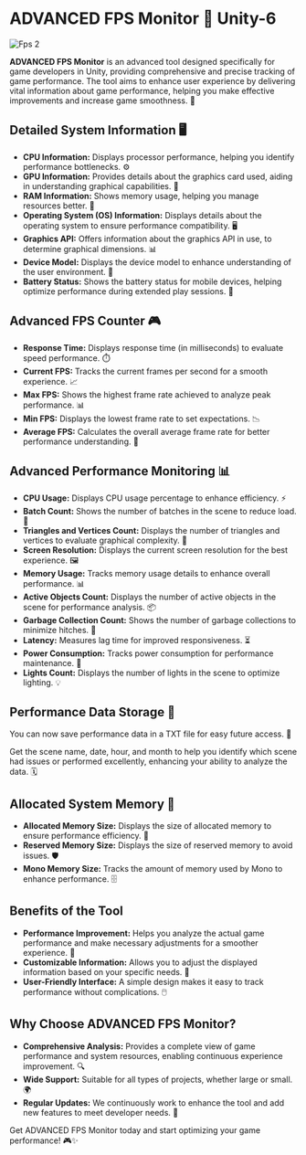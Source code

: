 # ADVANCED FPS Monitor 🚀 Unity-6

![Fps 2](https://github.com/user-attachments/assets/ca722f4a-dbf8-4af8-9b82-80de6691da7f)

**ADVANCED FPS Monitor** is an advanced tool designed specifically for game developers in Unity, providing comprehensive and precise tracking of game performance. The tool aims to enhance user experience by delivering vital information about game performance, helping you make effective improvements and increase game smoothness. 🌟

## Detailed System Information 🖥️

- **CPU Information:** Displays processor performance, helping you identify performance bottlenecks. ⚙️
- **GPU Information:** Provides details about the graphics card used, aiding in understanding graphical capabilities. 🎨
- **RAM Information:** Shows memory usage, helping you manage resources better. 💾
- **Operating System (OS) Information:** Displays details about the operating system to ensure performance compatibility. 🖥️
- **Graphics API:** Offers information about the graphics API in use, to determine graphical dimensions. 📊
- **Device Model:** Displays the device model to enhance understanding of the user environment. 📱
- **Battery Status:** Shows the battery status for mobile devices, helping optimize performance during extended play sessions. 🔋

## Advanced FPS Counter 🎮

- **Response Time:** Displays response time (in milliseconds) to evaluate speed performance. ⏱️
- **Current FPS:** Tracks the current frames per second for a smooth experience. 📈
- **Max FPS:** Shows the highest frame rate achieved to analyze peak performance. 📊
- **Min FPS:** Displays the lowest frame rate to set expectations. 📉
- **Average FPS:** Calculates the overall average frame rate for better performance understanding. 📏

## Advanced Performance Monitoring 📊

- **CPU Usage:** Displays CPU usage percentage to enhance efficiency. ⚡
- **Batch Count:** Shows the number of batches in the scene to reduce load. 🔄
- **Triangles and Vertices Count:** Displays the number of triangles and vertices to evaluate graphical complexity. 🔺
- **Screen Resolution:** Displays the current screen resolution for the best experience. 🖼️
- **Memory Usage:** Tracks memory usage details to enhance overall performance. 📊
- **Active Objects Count:** Displays the number of active objects in the scene for performance analysis. 📦
- **Garbage Collection Count:** Shows the number of garbage collections to minimize hitches. 🚮
- **Latency:** Measures lag time for improved responsiveness. ⏳
- **Power Consumption:** Tracks power consumption for performance maintenance. 🔌
- **Lights Count:** Displays the number of lights in the scene to optimize lighting. 💡

## Performance Data Storage 📝

You can now save performance data in a TXT file for easy future access. 📂

Get the scene name, date, hour, and month to help you identify which scene had issues or performed excellently, enhancing your ability to analyze the data. 🗓️

## Allocated System Memory 💾

- **Allocated Memory Size:** Displays the size of allocated memory to ensure performance efficiency. 🧠
- **Reserved Memory Size:** Displays the size of reserved memory to avoid issues. 🛡️
- **Mono Memory Size:** Tracks the amount of memory used by Mono to enhance performance. 🗄️

## Benefits of the Tool

- **Performance Improvement:** Helps you analyze the actual game performance and make necessary adjustments for a smoother experience. 🚀
- **Customizable Information:** Allows you to adjust the displayed information based on your specific needs. 🎯
- **User-Friendly Interface:** A simple design makes it easy to track performance without complications. 🖱️

## Why Choose ADVANCED FPS Monitor?

- **Comprehensive Analysis:** Provides a complete view of game performance and system resources, enabling continuous experience improvement. 🔍
- **Wide Support:** Suitable for all types of projects, whether large or small. 🌍
- **Regular Updates:** We continuously work to enhance the tool and add new features to meet developer needs. 🔄

Get ADVANCED FPS Monitor today and start optimizing your game performance! 🎮✨


